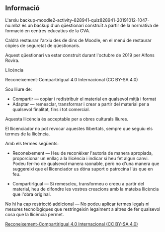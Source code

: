 Informació
----------

L'arxiu backup-moodle2-activity-828941-quiz828941-20191012-1047-nu.mbz és un backup d'un qüestionari construït a partir de la normativa de formació en centres educatius de la GVA.

Caldrà restaurar l'arxiu des de dins de Moodle, en el menú de restaurar còpies de seguretat de qüestionaris.

Aquest qüestionari va estar construit durant l'octubre de 2019 per Alfons Rovira.

Llicència


Reconeixement-CompartirIgual 4.0 Internacional (CC BY-SA 4.0)


Sou lliure de:

- Compartir — copiar i redistribuir el material en qualsevol mitjà i format
- Adaptar — remesclar, transformar i crear a partir del material per a qualsevol finalitat, fins i tot comercial.

Aquesta llicència és acceptable per a obres culturals lliures.

El llicenciador no pot revocar aquestes llibertats, sempre que seguiu els termes de la llicència.


Amb els termes següents:

- Reconeixement — Heu de reconèixer l'autoria de manera apropiada, proporcionar un enllaç a la llicència i indicar si heu fet algun canvi. Podeu fer-ho de qualsevol manera raonable, però no d'una manera que suggereixi que el llicenciador us dóna suport o patrocina l'ús que en feu.

- CompartirIgual — Si remescleu, transformeu o creeu a partir del material, heu de difondre les vostres creacions amb la mateixa llicència que l'obra original.

No hi ha cap restricció addicional — No podeu aplicar termes legals ni mesures tecnològiques que restringeixin legalment a altres de fer qualsevol cosa que la llicència permet.

[Reconeixement-CompartirIgual 4.0 Internacional (CC BY-SA 4.0)](https://creativecommons.org/licenses/by-sa/4.0/deed.ca)

